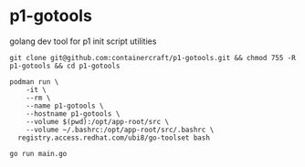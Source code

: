 # p1-gotools
golang dev tool for p1 init script utilities
```
git clone git@github.com:containercraft/p1-gotools.git && chmod 755 -R p1-gotools && cd p1-gotools    
```
```
podman run \
    -it \
    --rm \
    --name p1-gotools \
    --hostname p1-gotools \
    --volume $(pwd):/opt/app-root/src \
    --volume ~/.bashrc:/opt/app-root/src/.bashrc \
  registry.access.redhat.com/ubi8/go-toolset bash
```
```
go run main.go
```
